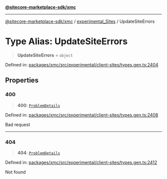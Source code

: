 [**@sitecore-marketplace-sdk/xmc**](../../../../README.md)

***

[@sitecore-marketplace-sdk/xmc](../../../../README.md) / [experimental\_Sites](../README.md) / UpdateSiteErrors

# Type Alias: UpdateSiteErrors

> **UpdateSiteErrors** = `object`

Defined in: [packages/xmc/src/experimental/client-sites/types.gen.ts:2404](https://github.com/Sitecore/marketplace-sdk/blob/main/packages/xmc/src/experimental/client-sites/types.gen.ts#L2404)

## Properties

### 400

> **400**: [`ProblemDetails`](ProblemDetails.md)

Defined in: [packages/xmc/src/experimental/client-sites/types.gen.ts:2408](https://github.com/Sitecore/marketplace-sdk/blob/main/packages/xmc/src/experimental/client-sites/types.gen.ts#L2408)

Bad request

***

### 404

> **404**: [`ProblemDetails`](ProblemDetails.md)

Defined in: [packages/xmc/src/experimental/client-sites/types.gen.ts:2412](https://github.com/Sitecore/marketplace-sdk/blob/main/packages/xmc/src/experimental/client-sites/types.gen.ts#L2412)

Not found

